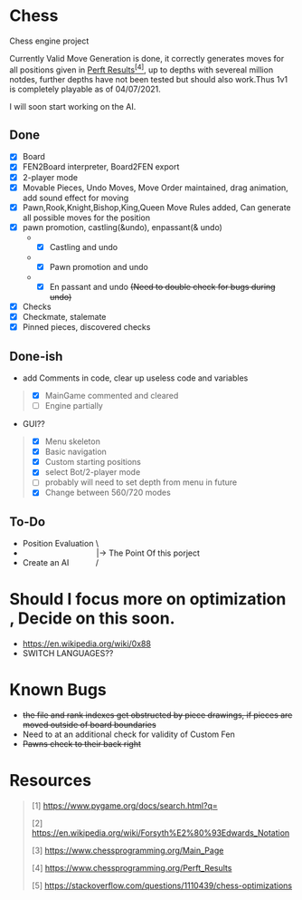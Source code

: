 # Chess
Chess engine project

Currently Valid Move Generation is done, it correctly generates moves for all positions given in [Perft Results](https://www.chessprogramming.org/Perft_Results)[<sup>[4]</sup>](#Resources), up to depths with severeal million notdes, further depths have not been tested but should also work.Thus 1v1 is completely playable as of 04/07/2021.

I will soon start working on the AI.

## Done

- [x]  Board
- [x]  FEN2Board interpreter, Board2FEN export
- [x]  2-player mode
- [x]  Movable Pieces, Undo Moves, Move Order maintained, drag animation, add sound effect for moving
 - [x] Pawn,Rook,Knight,Bishop,King,Queen Move Rules added, Can generate all possible moves for the position
 - [X] pawn promotion, castling(&undo), enpassant(& undo)
    * - [x] Castling and undo 
    * - [x] Pawn promotion and undo  
    * - [x] En passant and undo <s>(Need to double check for bugs during undo)</s>     
 - [x] Checks 
 - [x] Checkmate, stalemate
 - [x] Pinned pieces, discovered checks 

## Done-ish

* add Comments in code, clear up useless code and variables
 > - [x] MainGame commented and cleared
 > - [ ] Engine partially

* GUI??
 > - [x] Menu skeleton 
 > - [x] Basic navigation
 > - [x] Custom starting positions
 > - [x] select Bot/2-player mode
 > - [ ] probably will need to set depth from menu in future
 > - [x] Change between 560/720 modes

## To-Do
* Position Evaluation&nbsp;\\
* &nbsp;&nbsp;&nbsp;&nbsp;&nbsp;&nbsp;&nbsp;&nbsp;&nbsp;&nbsp;&nbsp;&nbsp;&nbsp;&nbsp;&nbsp;&nbsp;&nbsp;&nbsp;&nbsp;&nbsp;&nbsp;&nbsp;&nbsp;&nbsp;&nbsp;&nbsp;&nbsp;&nbsp;&nbsp;&nbsp;&nbsp;&nbsp;&nbsp;|-> The Point Of this porject 
* Create an AI&nbsp;&nbsp;&nbsp;&nbsp;&nbsp;&nbsp;&nbsp;&nbsp;&nbsp;&nbsp;&nbsp;&nbsp;/

# Should I focus more on optimization , Decide on this soon.
* https://en.wikipedia.org/wiki/0x88
* SWITCH LANGUAGES??

# Known Bugs
* <s>the file and rank indexes get obstructed by piece drawings, if pieces are moved outside of board boundaries </s>
* Need to at an additional check for validity of Custom Fen
* <s>Pawns check to their back right</s>

# **Resources**
> [1] https://www.pygame.org/docs/search.html?q=
> 
> [2] https://en.wikipedia.org/wiki/Forsyth%E2%80%93Edwards_Notation
> 
> [3] https://www.chessprogramming.org/Main_Page
> 
> [4] https://www.chessprogramming.org/Perft_Results
>
> [5] https://stackoverflow.com/questions/1110439/chess-optimizations
> 


